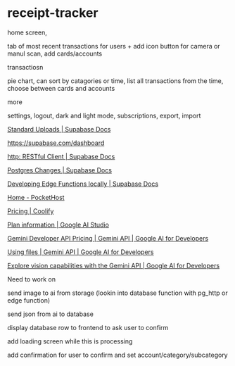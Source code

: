 # receipt-tracker

home screen,

tab of most recent transactions for users + add icon button for camera or manul scan, add cards/accounts

transactiosn

pie chart, can sort by catagories or time, list all transactions from the time, choose between cards and accounts

more

settings, logout, dark and light mode, subscriptions, export, import

[Standard Uploads | Supabase Docs](https://supabase.com/docs/guides/storage/uploads/standard-uploads?queryGroups=language&language=js)

https://supabase.com/dashboard

[http: RESTful Client | Supabase Docs](https://supabase.com/docs/guides/database/extensions/http?queryGroups=database-method&database-method=dashboard)

[Postgres Changes | Supabase Docs](https://supabase.com/docs/guides/realtime/postgres-changes?queryGroups=language&language=js&queryGroups=database-method&database-method=dashboard)

[Developing Edge Functions locally | Supabase Docs](https://supabase.com/docs/guides/functions/quickstart)

[Home - PocketHost](https://pockethost.io/pricing)

[Pricing | Coolify](https://coolify.io/pricing/)

[Plan information | Google AI Studio](https://aistudio.google.com/plan_information)

[Gemini Developer API Pricing | Gemini API | Google AI for Developers](https://ai.google.dev/gemini-api/docs/pricing)

[Using files | Gemini API | Google AI for Developers](https://ai.google.dev/api/files#v1beta.media.upload)

[Explore vision capabilities with the Gemini API | Google AI for Developers](https://ai.google.dev/gemini-api/docs/vision?lang=node)

Need to work on

send image to ai from storage (lookin into database function with pg_http or edge function)

send json from ai to database

display database row to frontend to ask user to confirm

add loading screen while this is processing

add confirmation for user to confirm and set account/category/subcategory
